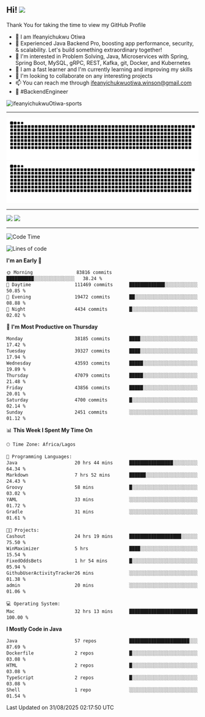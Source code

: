 <!-- BLOG-POST-LIST:START --><!-- BLOG-POST-LIST:END -->

## Hi! <img src="https://media.giphy.com/media/hvRJCLFzcasrR4ia7z/giphy.gif" width="4%"> 

Thank You for taking the time to view my GitHub Profile

- 👋 I am Ifeanyichukwu Otiwa
- 🚀 Experienced Java Backend Pro, boosting app performance, security, & scalability. Let's build something extraordinary together!
- 👀 I'm interested in Problem Solving, Java, Microservices with Spring, Spring Boot, MySQL, gRPC, REST, Kafka, git, Docker, and Kubernetes
- 🌱 I am a fast learner and I'm currently learning and improving my skills
- 💞️ I'm looking to collaborate on any interesting projects
- 📫 You can reach me through ifeanyichukwuotiwa.winson@gmail.com
- 🚀 #BackendEngineer

<p align="left" marginTop="10px"> <img src="https://komarev.com/ghpvc/?username=ifeanyichukwuOtiwa-sports&label=Profile%20views&color=0e75b6&style=for-the-badge" alt="ifeanyichukwuOtiwa-sports" /> </p>

***

<!--🐍📈SNAKEGRAPH / 🌐WEBSITE: https://github.com/Platane/snk -->
![github contribution grid snake animation](https://raw.githubusercontent.com/ifeanyichukwuOtiwa-sports/ifeanyichukwuOtiwa-sports/output/github-contribution-grid-snake-dark.svg#gh-dark-mode-only)![github contribution grid snake animation](https://raw.githubusercontent.com/ifeanyichukwuOtiwa-sports/ifeanyichukwuOtiwa-sports/output/github-contribution-grid-snake.svg#gh-light-mode-only)

***

<p float="left">
  <img float="left" src="https://github-readme-stats.vercel.app/api?username=ifeanyichukwuOtiwa-sports&count_private=true&include_all_commits=true&theme=react&show_icons=true" />
  <img float="right" src="https://github-readme-stats.vercel.app/api/top-langs/?username=ifeanyichukwuOtiwa-sports&layout=compact&show_icons=true&theme=react" /> 
</p>

***



<!--START_SECTION:waka-->
![Code Time](http://img.shields.io/badge/Code%20Time-4%2C140%20hrs%2044%20mins-blue)

![Lines of code](https://img.shields.io/badge/From%20Hello%20World%20I%27ve%20Written-62.9%20million%20lines%20of%20code-blue)

**I'm an Early 🐤** 

```text
🌞 Morning                83816 commits       ██████████░░░░░░░░░░░░░░░   38.24 % 
🌆 Daytime                111469 commits      █████████████░░░░░░░░░░░░   50.85 % 
🌃 Evening                19472 commits       ██░░░░░░░░░░░░░░░░░░░░░░░   08.88 % 
🌙 Night                  4434 commits        █░░░░░░░░░░░░░░░░░░░░░░░░   02.02 % 
```
📅 **I'm Most Productive on Thursday** 

```text
Monday                   38185 commits       ████░░░░░░░░░░░░░░░░░░░░░   17.42 % 
Tuesday                  39327 commits       ████░░░░░░░░░░░░░░░░░░░░░   17.94 % 
Wednesday                43593 commits       █████░░░░░░░░░░░░░░░░░░░░   19.89 % 
Thursday                 47079 commits       █████░░░░░░░░░░░░░░░░░░░░   21.48 % 
Friday                   43856 commits       █████░░░░░░░░░░░░░░░░░░░░   20.01 % 
Saturday                 4700 commits        █░░░░░░░░░░░░░░░░░░░░░░░░   02.14 % 
Sunday                   2451 commits        ░░░░░░░░░░░░░░░░░░░░░░░░░   01.12 % 
```


📊 **This Week I Spent My Time On** 

```text
🕑︎ Time Zone: Africa/Lagos

💬 Programming Languages: 
Java                     20 hrs 44 mins      ████████████████░░░░░░░░░   64.34 % 
Markdown                 7 hrs 52 mins       ██████░░░░░░░░░░░░░░░░░░░   24.43 % 
Groovy                   58 mins             █░░░░░░░░░░░░░░░░░░░░░░░░   03.02 % 
YAML                     33 mins             ░░░░░░░░░░░░░░░░░░░░░░░░░   01.72 % 
Gradle                   31 mins             ░░░░░░░░░░░░░░░░░░░░░░░░░   01.61 % 

🐱‍💻 Projects: 
Cashout                  24 hrs 19 mins      ███████████████████░░░░░░   75.50 % 
WinMaximizer             5 hrs               ████░░░░░░░░░░░░░░░░░░░░░   15.54 % 
FixedOddsBets            1 hr 54 mins        █░░░░░░░░░░░░░░░░░░░░░░░░   05.94 % 
GithubUserActivityTracker26 mins             ░░░░░░░░░░░░░░░░░░░░░░░░░   01.38 % 
admin                    20 mins             ░░░░░░░░░░░░░░░░░░░░░░░░░   01.06 % 

💻 Operating System: 
Mac                      32 hrs 13 mins      █████████████████████████   100.00 % 
```

**I Mostly Code in Java** 

```text
Java                     57 repos            ██████████████████████░░░   87.69 % 
Dockerfile               2 repos             █░░░░░░░░░░░░░░░░░░░░░░░░   03.08 % 
HTML                     2 repos             █░░░░░░░░░░░░░░░░░░░░░░░░   03.08 % 
TypeScript               2 repos             █░░░░░░░░░░░░░░░░░░░░░░░░   03.08 % 
Shell                    1 repo              ░░░░░░░░░░░░░░░░░░░░░░░░░   01.54 % 
```




 Last Updated on 31/08/2025 02:17:50 UTC
<!--END_SECTION:waka-->

<!--
<p align="center">
![trophy](https://github-profile-trophy.vercel.app/?username=ifeanyichukwuOtiwa-sports&theme=onedark) (https://github.com/ryo-ma/github-profile-trophy)
</p>
-->

<!---
ifeanyi-otiwa/ifeanyi-otiwa is a ✨ special ✨ repository because its `README.md` (this file) appears on your GitHub profile.
You can click the Preview link to take a look at your changes.
--->
